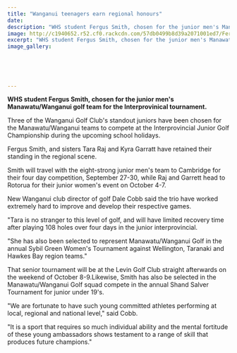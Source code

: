 ```yaml
---
title: "Wanganui teenagers earn regional honours"
date: 
description: "WHS student Fergus Smith, chosen for the junior men's Manawatu/Wanganui golf team for the Interprovinical tournament, Wanganui Chronicle article on 15/9/16..."
image: http://c1940652.r52.cf0.rackcdn.com/57db0499b8d39a2071001ed7/Fergus-Smith-Jnr-mens-Man.WU-golf-team-Chron-15-Sept.jpg
excerpt: "WHS student Fergus Smith, chosen for the junior men's Manawatu/Wanganui golf team for the Interprovinical tournament."
image_gallery:
    
    
    
    
    
---
```


<p><strong>WHS student Fergus Smith, chosen for the junior men's Manawatu/Wanganui golf team for the Interprovinical tournament.</strong></p>
<p>Three of the Wanganui Golf Club's standout juniors have been chosen for the Manawatu/Wanganui teams to compete at the Interprovincial Junior Golf Championship during the upcoming school holidays.</p>
<p>Fergus Smith, and sisters Tara Raj and Kyra Garratt have retained their standing in the regional scene.</p>
<p>Smith will travel with the eight-strong junior men's team to Cambridge for their four day competition, September 27-30, while Raj and Garrett head to Rotorua for their junior women's event on October 4-7.</p>
<p>New Wanganui club director of golf Dale Cobb said the trio have worked extremely hard to improve and develop their respective games.</p>
<p>"Tara is no stranger to this level of golf, and will have limited recovery time after playing 108 holes over four days in the junior interprovincial.</p>
<p>"She has also been selected to represent Manawatu/Wanganui Golf in the annual Sybil Green Women's Tournament against Wellington, Taranaki and Hawkes Bay region teams."</p>
<p>That senior tournament will be at the Levin Golf Club straight afterwards on the weekend of October 8-9.Likewise, Smith has also be selected in the Manawatu/Wanganui Golf squad compete in the annual Shand Salver Tournament for junior under 19's.</p>
<p>"We are fortunate to have such young committed athletes performing at local, regional and national level," said Cobb.</p>
<p>"It is a sport that requires so much individual ability and the mental fortitude of these young ambassadors shows testament to a range of skill that produces future champions."</p>

